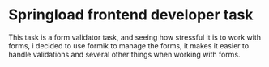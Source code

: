 # Springload frontend developer task


This task is a form validator task, and seeing how stressful it is to work with forms, 
i decided to use formik to manage the forms, it makes it easier to handle validations and several other things when working with forms.
